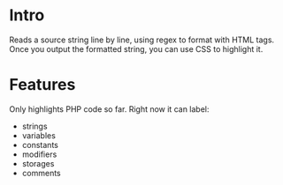 # Intro #
Reads a source string line by line, using regex to format with HTML tags. Once you output the formatted string, you can use CSS to highlight it.

# Features #
Only highlights PHP code so far. Right now it can label:
  * strings
  * variables
  * constants
  * modifiers
  * storages
  * comments